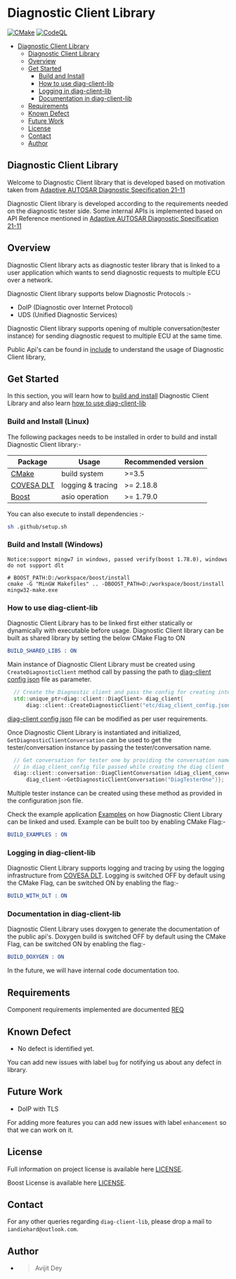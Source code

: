 # Diagnostic Client Library

[![CMake](https://github.com/Iandiehard/diag-client-lib/actions/workflows/cmake.yml/badge.svg)](https://github.com/Iandiehard/diag-client-lib/actions/workflows/cmake.yml)
[![CodeQL](https://github.com/Iandiehard/diag-client-lib/actions/workflows/codeql.yml/badge.svg)](https://github.com/Iandiehard/diag-client-lib/actions/workflows/codeql.yml)

<!-- TOC -->
* [Diagnostic Client Library](#diagnostic-client-library)
  * [Diagnostic Client Library](#diagnostic-client-library-1)
  * [Overview](#overview)
  * [Get Started](#get-started)
    * [Build and Install](#build-and-install)
    * [How to use diag-client-lib](#how-to-use-diag-client-lib)
    * [Logging in diag-client-lib](#logging-in-diag-client-lib)
    * [Documentation in diag-client-lib](#documentation-in-diag-client-lib)
  * [Requirements](#requirements)
  * [Known Defect](#known-defect)
  * [Future Work](#future-work)
  * [License](#license)
  * [Contact](#contact)
  * [Author](#author)
<!-- TOC -->

## Diagnostic Client Library
Welcome to Diagnostic Client library that is developed based on motivation taken from
[Adaptive AUTOSAR Diagnostic Specification 21-11](https://www.autosar.org/fileadmin/standards/R21-11/AP/AUTOSAR_SWS_Diagnostics.pdf)

Diagnostic Client library is developed according to the requirements needed on the diagnostic tester side.
Some internal APIs is implemented based on API Reference mentioned in
[Adaptive AUTOSAR Diagnostic Specification 21-11](https://www.autosar.org/fileadmin/standards/R21-11/AP/AUTOSAR_SWS_Diagnostics.pdf)

## Overview
Diagnostic Client library acts as diagnostic tester library that is linked to a user application which wants to send diagnostic 
requests to multiple ECU over a network.

Diagnostic Client library supports below Diagnostic Protocols :-

- DoIP (Diagnostic over Internet Protocol)
- UDS  (Unified Diagnostic Services)

Diagnostic Client library supports opening of multiple conversation(tester instance) for sending diagnostic request to multiple ECU at the same time. 

Public Api's can be found in [include](diag-client-lib/appl/include) to understand the usage of Diagnostic Client library, 

## Get Started
In this section, you will learn how to [build and install](#build-and-install)
Diagnostic Client Library and also learn [how to use diag-client-lib](#how-to-use-diag-client-lib)

### Build and Install (Linux)
The following packages needs to be installed in order to build and install Diagnostic Client library:-

| Package                                                       | Usage             | Recommended version |
|---------------------------------------------------------------|-------------------|---------------------|
| [CMake](https://cmake.org/cmake/help/latest/release/3.5.html) | build system      | \>=3.5              |
| [COVESA DLT](https://github.com/COVESA/dlt-daemon)            | logging & tracing | \>= 2.18.8          |
| [Boost](https://www.boost.org/)                               | asio operation    | \>= 1.79.0          |

You can also execute to install dependencies :-
```bash 
sh .github/setup.sh 
```

### Build and Install (Windows)

```
Notice:support mingw7 in windows, passed verify(boost 1.78.0), windows do not support dlt

# BOOST_PATH:D:/workspace/boost/install
cmake -G "MinGW Makefiles" .. -DBOOST_PATH=D:/workspace/boost/install
mingw32-make.exe
```

### How to use diag-client-lib
Diagnostic Client Library has to be linked first either statically or dynamically with executable before usage.
Diagnostic Client library can be built as shared library by setting the below CMake Flag to ON
```cmake
BUILD_SHARED_LIBS : ON
```

Main instance of Diagnostic Client Library must be created using `CreateDiagnosticClient` method call by passing the path to 
[diag-client config json](diag-client-lib/appl/etc/diag_client_config.json) file as parameter.
```cpp
  // Create the Diagnostic client and pass the config for creating internal properties
  std::unique_ptr<diag::client::DiagClient> diag_client{
      diag::client::CreateDiagnosticClient("etc/diag_client_config.json")};
```
[diag-client config json](diag-client-lib/appl/etc/diag_client_config.json) file can be modified as per user requirements.

Once Diagnostic Client Library is instantiated and initialized, `GetDiagnosticClientConversation` can be used to get the tester/conversation instance
by passing the tester/conversation name.
```cpp
  // Get conversation for tester one by providing the conversation name configured
  // in diag_client_config file passed while creating the diag client
  diag::client::conversation::DiagClientConversation &diag_client_conversation {
      diag_client->GetDiagnosticClientConversation("DiagTesterOne")};
```
Multiple tester instance can be created using these method as provided in the configuration json file.

Check the example application [Examples](examples) on how Diagnostic Client Library can be linked and used.
Example can be built too by enabling CMake Flag:-
```cmake
BUILD_EXAMPLES : ON
```

### Logging in diag-client-lib
Diagnostic Client Library supports logging and tracing by using the logging infrastructure from [COVESA DLT](https://github.com/COVESA/dlt-daemon).
Logging is switched OFF by default using the CMake Flag, can be switched ON by enabling the flag:-
```cmake
BUILD_WITH_DLT : ON
```

### Documentation in diag-client-lib
Diagnostic Client Library uses doxygen to generate the documentation of the public api's. 
Doxygen build is switched OFF by default using the CMake Flag, can be switched ON by enabling the flag:-
```cmake
BUILD_DOXYGEN : ON
```
In the future, we will have internal code documentation too.

## Requirements
Component requirements implemented are documented [REQ](docs/spec/requirement/requirements.md)

## Known Defect
* No defect is identified yet.

You can add new issues with label `bug` for notifying us about any defect in library.

## Future Work
* DoIP with TLS

For adding more features you can add new issues with label `enhancement` so that we can work on it.

## License

Full information on project license is available here [LICENSE](LICENSE).

Boost License is available here [LICENSE](diag-client-lib/lib/boost-support/LICENSE).

## Contact
For any other queries regarding `diag-client-lib`, please drop a mail to `iandiehard@outlook.com`.

## Author
- > Avijit Dey